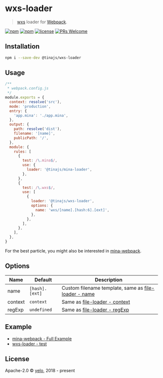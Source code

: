 # wxs-loader

> [wxs](https://developers.weixin.qq.com/miniprogram/dev/framework/view/wxs/01wxs-module.html) loader for [Webpack](https://webpack.js.org/).

[![npm](https://img.shields.io/npm/v/@tinajs/wxs-loader.svg?style=flat-square)](https://www.npmjs.com/package/@tinajs/wxs-loader)
[![npm](https://img.shields.io/npm/dw/@tinajs/wxs-loader.svg?style=flat-square)](https://www.npmjs.com/package/@tinajs/wxs-loader)
[![license](https://img.shields.io/npm/l/@tinajs/wxs-loader.svg?style=flat-square)](./LICENSE)
[![PRs Welcome](https://img.shields.io/badge/PRs-welcome-brightgreen.svg?style=flat-square)](http://makeapullrequest.com)

## Installation

```bash
npm i --save-dev @tinajs/wxs-loader
```

## Usage

```javascript
/**
 * webpack.config.js
 */
module.exports = {
  context: resolve('src'),
  mode: 'production',
  entry: {
    'app.mina': './app.mina',
  },
  output: {
    path: resolve('dist'),
    filename: '[name]',
    publicPath: '/',
  },
  module: {
    rules: [
      {
        test: /\.mina$/,
        use: {
          loader: '@tinajs/mina-loader',
        },
      },
      {
        test: /\.wxs$/,
        use: [
          {
            loader: '@tinajs/wxs-loader',
            options: {
              name: 'wxs/[name].[hash:6].[ext]',
            },
          },
        ],
      },
    ],
  },
}
```

For the best particle, you might also be interested in [mina-webpack](https://github.com/tinajs/mina-webpack/).

## Options

| Name    | Default        | Description                                                                                                 |
| ------- | -------------- | ----------------------------------------------------------------------------------------------------------- |
| name    | `[hash].[ext]` | Custom filename template, same as [file-loader - name](https://github.com/webpack-contrib/file-loader#name) |
| context | `context`      | Same as [file-loader - context](https://github.com/webpack-contrib/file-loader#context)                     |
| regExp  | `undefined`    | Same as [file-loader - regExp](https://github.com/webpack-contrib/file-loader#regexp)                       |

## Example

- [mina-webpack - Full Example](https://github.com/tinajs/mina-webpack/tree/master/example)
- [wxs-loader - test](https://github.com/tinajs/mina-webpack/tree/master/packages/wxs-loader/test)

## License

Apache-2.0 &copy; [yelo](https://github.com/imyelo), 2018 - present
